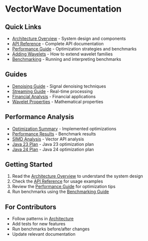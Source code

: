 # VectorWave Documentation

## Quick Links

- [Architecture Overview](ARCHITECTURE.md) - System design and components
- [API Reference](API.md) - Complete API documentation
- [Performance Guide](PERFORMANCE.md) - Optimization strategies and benchmarks
- [Adding Wavelets](ADDING_WAVELETS.md) - How to extend wavelet families
- [Benchmarking](BENCHMARKING.md) - Running and interpreting benchmarks

## Guides

- [Denoising Guide](guides/DENOISING.md) - Signal denoising techniques
- [Streaming Guide](guides/STREAMING.md) - Real-time processing
- [Financial Analysis](guides/STREAMING_FINANCIAL_ANALYSIS.md) - Financial applications
- [Wavelet Properties](guides/WAVELET_PROPERTIES.md) - Mathematical properties

## Performance Analysis

- [Optimization Summary](performance/OPTIMIZATIONS.md) - Implemented optimizations
- [Performance Results](performance/PERFORMANCE_SUMMARY.md) - Benchmark results
- [SIMD Analysis](performance/SIMD_OPTIMIZATION_ANALYSIS.md) - Vector API analysis
- [Java 23 Plan](performance/JAVA23_PLAN.md) - Java 23 optimization plan
- [Java 24 Plan](performance/JAVA24_PLAN.md) - Java 24 optimization plan

## Getting Started

1. Read the [Architecture Overview](ARCHITECTURE.md) to understand the system design
2. Check the [API Reference](API.md) for usage examples
3. Review the [Performance Guide](PERFORMANCE.md) for optimization tips
4. Run benchmarks using the [Benchmarking Guide](BENCHMARKING.md)

## For Contributors

- Follow patterns in [Architecture](ARCHITECTURE.md)
- Add tests for new features
- Run benchmarks before/after changes
- Update relevant documentation